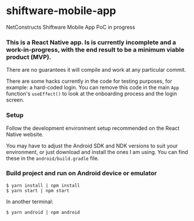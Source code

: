 # shiftware-mobile-app
NetConstructs Shiftware Mobile App PoC in progress

### This is a React Native app.  Is is currently incomplete and a work-in-progress, with the end result to be a minimum viable product (MVP).

There are no guarantees it will compile and work at any particular commit.

There are some hacks currently in the code for testing purposes, for example: a hard-coded login.  You can remove this code in the main `App` function's `useEffect()` to look at the onboarding process and the login screen.

### Setup

Follow the development environment setup recommended on the React Native website.

You may have to adjust the Android SDK and NDK versions to suit your environment, or just download and install the ones I am using. You can find these in the `android/build.gradle` file.

### Build project and run on Android device or emulator

```
$ yarn install | npm install
$ yarn start | npm start
```

In another terminal:

```
$ yarn android | npm android
```
